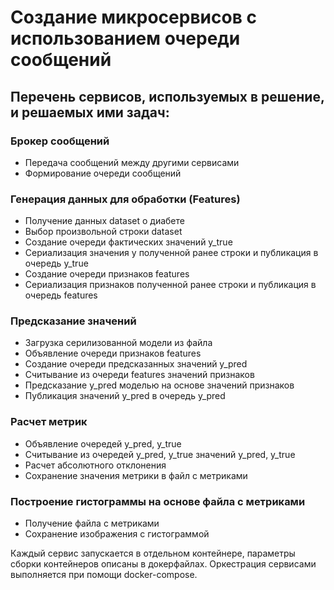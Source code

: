 # Создание микросервисов с использованием очереди сообщений
## Перечень сервисов, используемых в решение, и решаемых ими задач:
### Брокер сообщений
* Передача сообщений между другими сервисами
* Формирование очереди сообщений

### Генерация данных для обработки (Features)
* Получение данных dataset о диабете
* Выбор произвольной строки dataset
* Создание очереди фактических значений y_true
* Сериализация значения y полученной ранее строки и публикация в очередь y_true
* Создание очереди признаков features
* Сериализация признаков полученной ранее строки и публикация в очередь features

### Предсказание значений
* Загрузка серилизованной модели из файла
* Объявление очереди признаков features
* Создание очереди предсказанных значений y_pred
* Считывание из очереди features значений признаков
* Предсказание y_pred моделью на основе значений признаков
* Публикация значений y_pred в очередь y_pred

### Расчет метрик
* Объявление очередей y_pred, y_true
* Считывание из очередей y_pred, y_true значений y_pred, y_true
* Расчет абсолютного отклонения
* Сохранение значения метрики в файл c метриками

### Построение гистограммы на основе файла с метриками
* Получение файла с метриками
* Сохранение изображения с гистограммой

Каждый сервис запускается в отдельном контейнере, параметры сборки контейнеров описаны в докерфайлах.
Оркестрация сервисами выполняется при помощи docker-compose.


